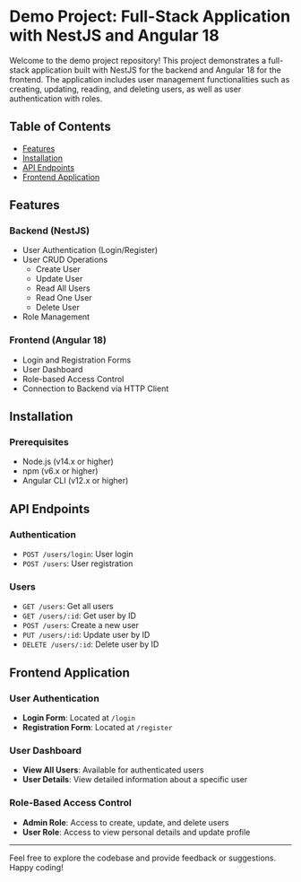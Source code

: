 # Demo Project: Full-Stack Application with NestJS and Angular 18

Welcome to the demo project repository! This project demonstrates a full-stack application built with NestJS for the backend and Angular 18 for the frontend. The application includes user management functionalities such as creating, updating, reading, and deleting users, as well as user authentication with roles.

## Table of Contents

- [Features](#features)
- [Installation](#installation)
- [API Endpoints](#api-endpoints)
- [Frontend Application](#frontend-application)

## Features

### Backend (NestJS)

- User Authentication (Login/Register)
- User CRUD Operations
  - Create User
  - Update User
  - Read All Users
  - Read One User
  - Delete User
- Role Management

### Frontend (Angular 18)

- Login and Registration Forms
- User Dashboard
- Role-based Access Control
- Connection to Backend via HTTP Client

## Installation

### Prerequisites

- Node.js (v14.x or higher)
- npm (v6.x or higher)
- Angular CLI (v12.x or higher)

## API Endpoints

### Authentication

- `POST /users/login`: User login
- `POST /users`: User registration

### Users

- `GET /users`: Get all users
- `GET /users/:id`: Get user by ID
- `POST /users`: Create a new user
- `PUT /users/:id`: Update user by ID
- `DELETE /users/:id`: Delete user by ID

## Frontend Application

### User Authentication

- **Login Form**: Located at `/login`
- **Registration Form**: Located at `/register`

### User Dashboard

- **View All Users**: Available for authenticated users
- **User Details**: View detailed information about a specific user

### Role-Based Access Control

- **Admin Role**: Access to create, update, and delete users
- **User Role**: Access to view personal details and update profile

---

Feel free to explore the codebase and provide feedback or suggestions. Happy coding!
